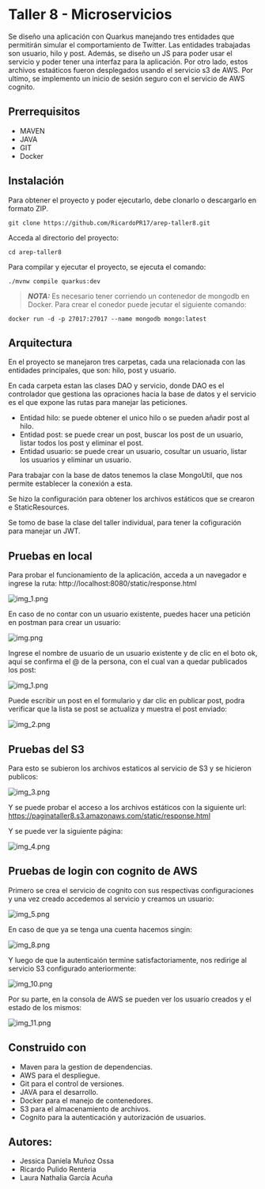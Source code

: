 # Taller 8 - Microservicios

Se diseño una aplicación con Quarkus manejando tres entidades que permitirán simular el comportamiento de Twitter. Las entidades trabajadas son usuario, hilo y post. Además, se diseño un JS para poder usar el servicio y poder tener una interfaz para la aplicación. Por otro lado, estos archivos estaáticos fueron desplegados usando el servicio s3 de AWS. Por ultimo, se implemento un inicio de sesión seguro con el servicio de AWS cognito.

## Prerrequisitos

- MAVEN
- JAVA
- GIT
- Docker

## Instalación

Para obtener el proyecto y poder ejecutarlo, debe clonarlo o descargarlo en formato ZIP.

```
git clone https://github.com/RicardoPR17/arep-taller8.git
```
Acceda al directorio del proyecto:

```
cd arep-taller8
```

Para compilar y ejecutar el proyecto, se ejecuta el comando:

```
./mvnw compile quarkus:dev
```

> **_NOTA:_**  Es necesario tener corriendo un contenedor de mongodb en Docker. Para crear el conedor puede jecutar el siguiente comando:

```
docker run -d -p 27017:27017 --name mongodb mongo:latest
```

## Arquitectura

En el proyecto se manejaron tres carpetas, cada una relacionada con las entidades principales, que son: hilo, post y usuario. 

En cada carpeta estan las clases DAO y servicio, donde DAO es el controlador que gestiona las opraciones hacia la base de datos y el servicio es el que expone las rutas para manejar las peticiones.

- Entidad hilo: se puede obtener el unico hilo o se pueden añadir post al hilo.
- Entidad post: se puede crear un post, buscar los post de un usuario, listar todos los post y eliminar el post.
- Entidad usuario: se puede crear un usuario, cosultar un usuario, listar los usuarios y eliminar un usuario.

Para trabajar con la base de datos tenemos la clase MongoUtil, que nos permite establecer la conexión a esta. 

Se hizo la configuración para obtener los archivos estáticos que se crearon e StaticResources.

Se tomo de base la clase del taller individual, para tener la cofiguración para manejar un JWT.

## Pruebas en local

Para probar el funcionamiento de la aplicación, acceda a un navegador e ingrese la ruta: http://localhost:8080/static/response.html

![img_1.png](Imagenes/img_12.png)

En caso de no contar con un usuario existente, puedes hacer una petición en postman para crear un usuario:

![img.png](Imagenes/img.png)

Ingrese el nombre de usuario de un usuario existente y de clic en el boto ok, aquí se confirma el @ de la persona, con el cual van a quedar publicados los post:

![img_1.png](Imagenes/img_1.png)

Puede escribir un post en el formulario y dar clic en publicar post, podra verificar que la lista se post se actualiza y muestra el post enviado:

![img_2.png](Imagenes/img_2.png)

## Pruebas del S3

Para esto se subieron los archivos estaticos al servicio de S3 y se hicieron publicos:

![img_3.png](Imagenes/img_3.png)

Y se puede probar el acceso a los archivos estáticos con la siguiente url: https://paginataller8.s3.amazonaws.com/static/response.html

Y se puede ver la siguiente página:

![img_4.png](Imagenes/img_4.png)

## Pruebas de login con cognito de AWS

Primero se crea el servicio de cognito con sus respectivas configuraciones y una vez creado accedemos al servicio y creamos un usuario:

![img_5.png](Imagenes/img_5.png)

En caso de que ya se tenga una cuenta hacemos singin:

![img_8.png](Imagenes/img_8.png)

Y luego de que la autenticaión termine satisfactoriamente, nos redirige al servicio S3 configurado anteriormente:

![img_10.png](Imagenes/img_10.png)

Por su parte, en la consola de AWS se pueden ver los usuario creados y el estado de los mismos:

![img_11.png](Imagenes/img_11.png)

## Construido con

- Maven para la gestion de dependencias.
- AWS para el despliegue.
- Git para el control de versiones.
- JAVA para el desarrollo.
- Docker para el manejo de contenedores.
- S3 para el almacenamiento de archivos.
- Cognito para la autenticación y autorización de usuarios.

## Autores:

- Jessica Daniela Muñoz Ossa
- Ricardo Pulido Renteria
- Laura Nathalia García Acuña 

